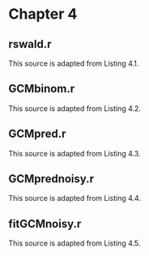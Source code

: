 
# Chapter 4

## rswald.r

This source is adapted from Listing 4.1.

## GCMbinom.r

This source is adapted from Listing 4.2.

## GCMpred.r

This source is adapted from Listing 4.3.

## GCMprednoisy.r

This source is adapted from Listing 4.4.

## fitGCMnoisy.r

This source is adapted from Listing 4.5.
